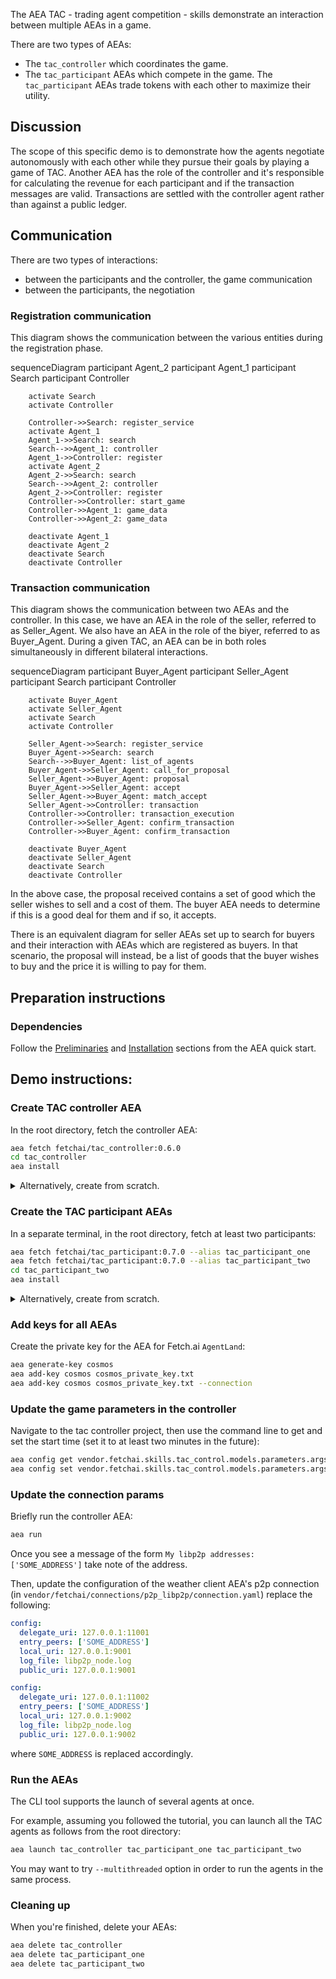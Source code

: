 The AEA TAC - trading agent competition - skills demonstrate an interaction between multiple AEAs in a game.

There are two types of AEAs:

* The `tac_controller` which coordinates the game.
* The `tac_participant` AEAs which compete in the game. The `tac_participant` AEAs trade tokens with each other to maximize their utility.

## Discussion

The scope of this specific demo is to demonstrate how the agents negotiate autonomously with each other while they pursue their goals by playing a game of TAC. Another AEA has the role of the controller and it's responsible for calculating the revenue for each participant and if the transaction messages are valid. Transactions are settled with the controller agent rather than against a public ledger.

## Communication

There are two types of interactions:
- between the participants and the controller, the game communication
- between the participants, the negotiation

### Registration communication

This diagram shows the communication between the various entities during the registration phase. 

<div class="mermaid">
    sequenceDiagram
        participant Agent_2
        participant Agent_1
        participant Search
        participant Controller
    
        activate Search
        activate Controller
        
        Controller->>Search: register_service
        activate Agent_1
        Agent_1->>Search: search
        Search-->>Agent_1: controller
        Agent_1->>Controller: register
        activate Agent_2
        Agent_2->>Search: search
        Search-->>Agent_2: controller
        Agent_2->>Controller: register
        Controller->>Controller: start_game
        Controller->>Agent_1: game_data
        Controller->>Agent_2: game_data
        
        deactivate Agent_1
        deactivate Agent_2
        deactivate Search
        deactivate Controller
</div>

### Transaction communication

This diagram shows the communication between two AEAs and the controller. In this case, we have an AEA in the role of the seller, referred to as Seller_Agent. We also have an AEA in the role of the biyer, referred to as Buyer_Agent. During a given TAC, an AEA can be in both roles simultaneously in different bilateral interactions.

<div class="mermaid">
    sequenceDiagram
        participant Buyer_Agent
        participant Seller_Agent
        participant Search
        participant Controller
    
        activate Buyer_Agent
        activate Seller_Agent
        activate Search
        activate Controller
        
        Seller_Agent->>Search: register_service
        Buyer_Agent->>Search: search
        Search-->>Buyer_Agent: list_of_agents
        Buyer_Agent->>Seller_Agent: call_for_proposal
        Seller_Agent->>Buyer_Agent: proposal
        Buyer_Agent->>Seller_Agent: accept
        Seller_Agent->>Buyer_Agent: match_accept
        Seller_Agent->>Controller: transaction
        Controller->>Controller: transaction_execution
        Controller->>Seller_Agent: confirm_transaction
        Controller->>Buyer_Agent: confirm_transaction
        
        deactivate Buyer_Agent
        deactivate Seller_Agent
        deactivate Search
        deactivate Controller

</div>

In the above case, the proposal received contains a set of good which the seller wishes to sell and a cost of them. The buyer AEA needs to determine if this is a good deal for them and if so, it accepts.

There is an equivalent diagram for seller AEAs set up to search for buyers and their interaction with AEAs which are registered as buyers. In that scenario, the proposal will instead, be a list of goods that the buyer wishes to buy and the price it is willing to pay for them.   


## Preparation instructions

### Dependencies

Follow the <a href="../quickstart/#preliminaries">Preliminaries</a> and <a href="../quickstart/#installation">Installation</a> sections from the AEA quick start.

## Demo instructions:

### Create TAC controller AEA

In the root directory, fetch the controller AEA:
``` bash
aea fetch fetchai/tac_controller:0.6.0
cd tac_controller
aea install
```

<details><summary>Alternatively, create from scratch.</summary>
<p>

The following steps create the controller from scratch:
``` bash
aea create tac_controller
cd tac_controller
aea add connection fetchai/p2p_libp2p:0.6.0
aea add connection fetchai/soef:0.6.0
aea add connection fetchai/ledger:0.3.0
aea add skill fetchai/tac_control:0.4.0
aea install
aea config set agent.default_connection fetchai/p2p_libp2p:0.6.0
aea config set agent.default_ledger cosmos
```

</p>
</details>

### Create the TAC participant AEAs

In a separate terminal, in the root directory, fetch at least two participants:
``` bash
aea fetch fetchai/tac_participant:0.7.0 --alias tac_participant_one
aea fetch fetchai/tac_participant:0.7.0 --alias tac_participant_two
cd tac_participant_two
aea install
```

<details><summary>Alternatively, create from scratch.</summary>
<p>

In a separate terminal, in the root directory, create at least two tac participant AEAs:
``` bash
aea create tac_participant_one
aea create tac_participant_two
```

Build participant one:
``` bash
cd tac_participant_one
aea add connection fetchai/p2p_libp2p:0.6.0
aea add connection fetchai/soef:0.6.0
aea add connection fetchai/ledger:0.3.0
aea add skill fetchai/tac_participation:0.5.0
aea add skill fetchai/tac_negotiation:0.6.0
aea install
aea config set agent.default_connection fetchai/p2p_libp2p:0.6.0
aea config set agent.default_ledger cosmos
```

Then, build participant two:
``` bash
cd tac_participant_two
aea add connection fetchai/p2p_libp2p:0.6.0
aea add connection fetchai/soef:0.6.0
aea add connection fetchai/ledger:0.3.0
aea add skill fetchai/tac_participation:0.5.0
aea add skill fetchai/tac_negotiation:0.6.0
aea install
aea config set agent.default_connection fetchai/p2p_libp2p:0.6.0
aea config set agent.default_ledger cosmos
```

</p>
</details>

### Add keys for all AEAs

Create the private key for the AEA for Fetch.ai `AgentLand`:
``` bash
aea generate-key cosmos
aea add-key cosmos cosmos_private_key.txt
aea add-key cosmos cosmos_private_key.txt --connection
```

### Update the game parameters in the controller

Navigate to the tac controller project, then use the command line to get and set the start time (set it to at least two minutes in the future):

``` bash
aea config get vendor.fetchai.skills.tac_control.models.parameters.args.start_time
aea config set vendor.fetchai.skills.tac_control.models.parameters.args.start_time '01 01 2020  00:01'
```

### Update the connection params

Briefly run the controller AEA:

``` bash
aea run
```

Once you see a message of the form `My libp2p addresses: ['SOME_ADDRESS']` take note of the address.

Then, update the configuration of the weather client AEA's p2p connection (in `vendor/fetchai/connections/p2p_libp2p/connection.yaml`) replace the following:

``` yaml
config:
  delegate_uri: 127.0.0.1:11001
  entry_peers: ['SOME_ADDRESS']
  local_uri: 127.0.0.1:9001
  log_file: libp2p_node.log
  public_uri: 127.0.0.1:9001
```

``` yaml
config:
  delegate_uri: 127.0.0.1:11002
  entry_peers: ['SOME_ADDRESS']
  local_uri: 127.0.0.1:9002
  log_file: libp2p_node.log
  public_uri: 127.0.0.1:9002
```

where `SOME_ADDRESS` is replaced accordingly.

### Run the AEAs

The CLI tool supports the launch of several agents
at once.

For example, assuming you followed the tutorial, you
can launch all the TAC agents as follows from the root directory:
``` bash
aea launch tac_controller tac_participant_one tac_participant_two
```

You may want to try `--multithreaded`
option in order to run the agents
in the same process.

### Cleaning up

When you're finished, delete your AEAs:
``` bash
aea delete tac_controller
aea delete tac_participant_one
aea delete tac_participant_two
```

<!-- ## Negotiation skill - deep dive

The AEA `tac_negotiation` skill demonstrates how negotiation strategies may be embedded into an Autonomous Economic Agent.

The `tac_negotiation` skill `skill.yaml` configuration file looks like this.

``` yaml
name: tac_negotiation
authors: fetchai
version: 0.1.0
license: Apache-2.0
description: "The tac negotiation skill implements the logic for an AEA to do fipa negotiation in the TAC."
behaviours:
  behaviour:
      class_name: GoodsRegisterAndSearchBehaviour
      args:
        services_interval: 5
  clean_up:
    class_name: TransactionCleanUpBehaviour
    args:
      tick_interval: 5.0
handlers:
  fipa:
    class_name: FIPANegotiationHandler
    args: {}
  transaction:
    class_name: TransactionHandler
    args: {}
  oef:
    class_name: OEFSearchHandler
    args: {}
models:
  search:
    class_name: Search
    args:
      search_interval: 5
  registration:
    class_name: Registration
    args:
      update_interval: 5
  strategy:
    class_name: Strategy
    args:
      register_as: both
      search_for: both
  dialogues:
    class_name: Dialogues
    args: {}
  transactions:
    class_name: Transactions
    args:
      pending_transaction_timeout: 30
protocols: ['fetchai/oef_search:0.4.0', 'fetchai/fipa:0.5.0']
```

Above, you can see the registered `Behaviour` class name `GoodsRegisterAndSearchBehaviour` which implements register and search behaviour of an AEA for the `tac_negotiation` skill.

The `FIPANegotiationHandler` deals with receiving `FipaMessage` types containing FIPA negotiation terms, such as `cfp`, `propose`, `decline`, `accept` and `match_accept`.

The `TransactionHandler` deals with `TransactionMessage`s received from the decision maker component. The decision maker component is responsible for cryptoeconomic security.

The `OEFSearchHandler` deals with `OefSearchMessage` types returned from the [OEF search node](../oef-ledger)

The `TransactionCleanUpBehaviour` is responsible for cleaning up transactions which are no longer likely to being settled with the controller AEA.

### Models

The `models` element in the configuration `yaml` lists a number of important classes which are shared between the handlers, behaviours and tasks.

#### Search

This class abstracts the logic required by AEAs performing searches for other buying/selling AEAs according to strategy (see below).

#### Registration

This class abstracts the logic required by AEAs performing service registrations on the [OEF search node](../oef-ledger).

#### Strategy

This class defines the strategy behind an AEA's activities.

The class is instantiated with the AEA's goals, for example whether the AEA intends to buy/sell something, and is therefore looking for other sellers, buyers, or both.

It also provides methods for defining what goods AEAs are looking for and what goods they may have to sell, for generating proposal queries, and checking whether a proposal is profitable or not.

#### Dialogue

`Dialogues` abstract the negotiations that take place between AEAs including all negotiation end states, such as accepted, declined, etc. and all the negotiation states in between.

#### Transactions

This class deals with representing potential transactions between AEAs. -->
